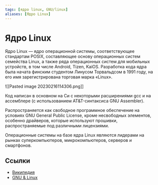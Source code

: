 ```yaml
---
tags: [ядро linux, GNU/linux]
aliases: [Ядро Linux]
---
```

# Ядро Linux

Ядро Linux — ядро операционной системы, соответствующее стандартам POSIX, составляющее основу операционных систем семейства Linux, а также ряда операционных систем для мобильных устройств, в том числе Android, Tizen, KaiOS. Разработка кода ядра была начата финским студентом Линусом Торвальдсом в 1991 году, на его имя зарегистрирована торговая марка «Linux».

![[Pasted image 20230216114306.png]]

Код написан в основном на Си с некоторыми расширениями gcc и на ассемблере (с использованием AT&T-синтаксиса GNU Assembler).

Распространяется как свободное программное обеспечение на условиях GNU General Public License, кроме несвободных элементов, особенно драйверов, которые используют прошивки, распространяемые под различными лицензиями.

Операционные системы на базе ядра Linux являются лидерами на рынках суперкомпьютеров, микрокомпьютеров, серверов и смартфонов.

## Ссылки

- [Википедия](https://ru.wikipedia.org/wiki/%D0%AF%D0%B4%D1%80%D0%BE_Linux)
- [GNU & Linux](GNU%20&%20Linux.md)
